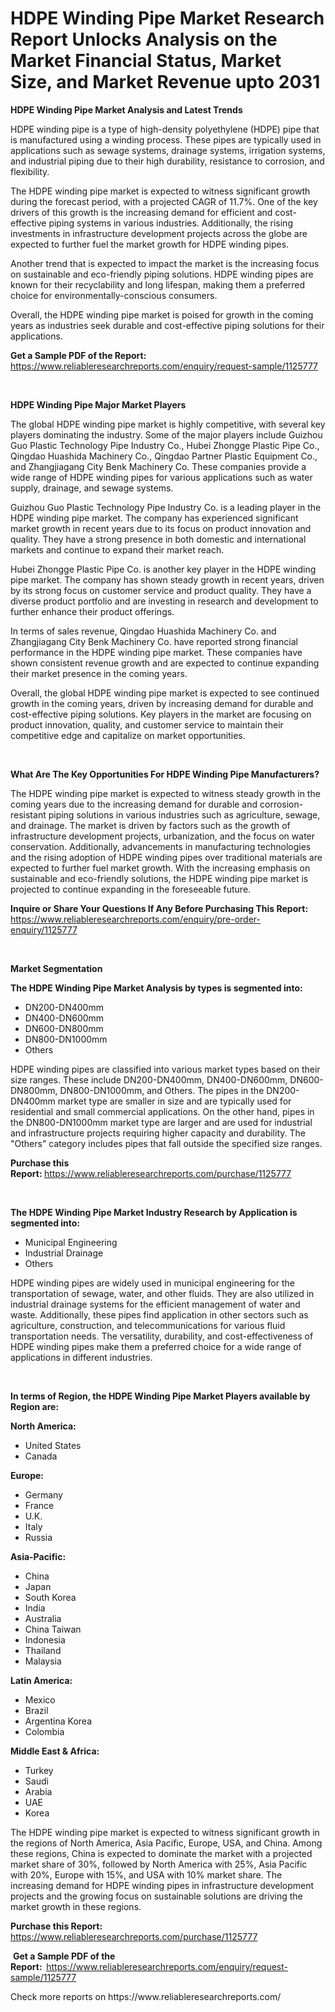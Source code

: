 <p><h1>HDPE Winding Pipe Market Research Report Unlocks Analysis on the Market Financial Status, Market Size, and Market Revenue upto 2031</h1></p><p><strong>HDPE Winding Pipe Market Analysis and Latest Trends</strong></p>
<p><p>HDPE winding pipe is a type of high-density polyethylene (HDPE) pipe that is manufactured using a winding process. These pipes are typically used in applications such as sewage systems, drainage systems, irrigation systems, and industrial piping due to their high durability, resistance to corrosion, and flexibility.</p><p>The HDPE winding pipe market is expected to witness significant growth during the forecast period, with a projected CAGR of 11.7%. One of the key drivers of this growth is the increasing demand for efficient and cost-effective piping systems in various industries. Additionally, the rising investments in infrastructure development projects across the globe are expected to further fuel the market growth for HDPE winding pipes.</p><p>Another trend that is expected to impact the market is the increasing focus on sustainable and eco-friendly piping solutions. HDPE winding pipes are known for their recyclability and long lifespan, making them a preferred choice for environmentally-conscious consumers.</p><p>Overall, the HDPE winding pipe market is poised for growth in the coming years as industries seek durable and cost-effective piping solutions for their applications.</p></p>
<p><strong>Get a Sample PDF of the Report:&nbsp;</strong> <a href="https://www.reliableresearchreports.com/enquiry/request-sample/1125777">https://www.reliableresearchreports.com/enquiry/request-sample/1125777</a></p>
<p>&nbsp;</p>
<p><strong>HDPE Winding Pipe Major Market Players</strong></p>
<p><p>The global HDPE winding pipe market is highly competitive, with several key players dominating the industry. Some of the major players include Guizhou Guo Plastic Technology Pipe Industry Co., Hubei Zhongge Plastic Pipe Co., Qingdao Huashida Machinery Co., Qingdao Partner Plastic Equipment Co., and Zhangjiagang City Benk Machinery Co. These companies provide a wide range of HDPE winding pipes for various applications such as water supply, drainage, and sewage systems.</p><p>Guizhou Guo Plastic Technology Pipe Industry Co. is a leading player in the HDPE winding pipe market. The company has experienced significant market growth in recent years due to its focus on product innovation and quality. They have a strong presence in both domestic and international markets and continue to expand their market reach.</p><p>Hubei Zhongge Plastic Pipe Co. is another key player in the HDPE winding pipe market. The company has shown steady growth in recent years, driven by its strong focus on customer service and product quality. They have a diverse product portfolio and are investing in research and development to further enhance their product offerings.</p><p>In terms of sales revenue, Qingdao Huashida Machinery Co. and Zhangjiagang City Benk Machinery Co. have reported strong financial performance in the HDPE winding pipe market. These companies have shown consistent revenue growth and are expected to continue expanding their market presence in the coming years.</p><p>Overall, the global HDPE winding pipe market is expected to see continued growth in the coming years, driven by increasing demand for durable and cost-effective piping solutions. Key players in the market are focusing on product innovation, quality, and customer service to maintain their competitive edge and capitalize on market opportunities.</p></p>
<p>&nbsp;</p>
<p><strong>What Are The Key Opportunities For HDPE Winding Pipe Manufacturers?</strong></p>
<p><p>The HDPE winding pipe market is expected to witness steady growth in the coming years due to the increasing demand for durable and corrosion-resistant piping solutions in various industries such as agriculture, sewage, and drainage. The market is driven by factors such as the growth of infrastructure development projects, urbanization, and the focus on water conservation. Additionally, advancements in manufacturing technologies and the rising adoption of HDPE winding pipes over traditional materials are expected to further fuel market growth. With the increasing emphasis on sustainable and eco-friendly solutions, the HDPE winding pipe market is projected to continue expanding in the foreseeable future.</p></p>
<p><strong>Inquire or Share Your Questions If Any Before Purchasing This Report:</strong> <a href="https://www.reliableresearchreports.com/enquiry/pre-order-enquiry/1125777">https://www.reliableresearchreports.com/enquiry/pre-order-enquiry/1125777</a></p>
<p>&nbsp;</p>
<p><strong>Market Segmentation</strong></p>
<p><strong>The HDPE Winding Pipe Market Analysis by types is segmented into:</strong></p>
<p><ul><li>DN200-DN400mm</li><li>DN400-DN600mm</li><li>DN600-DN800mm</li><li>DN800-DN1000mm</li><li>Others</li></ul></p>
<p><p>HDPE winding pipes are classified into various market types based on their size ranges. These include DN200-DN400mm, DN400-DN600mm, DN600-DN800mm, DN800-DN1000mm, and Others. The pipes in the DN200-DN400mm market type are smaller in size and are typically used for residential and small commercial applications. On the other hand, pipes in the DN800-DN1000mm market type are larger and are used for industrial and infrastructure projects requiring higher capacity and durability. The "Others" category includes pipes that fall outside the specified size ranges.</p></p>
<p><strong>Purchase this Report:&nbsp;</strong><a href="https://www.reliableresearchreports.com/purchase/1125777">https://www.reliableresearchreports.com/purchase/1125777</a></p>
<p>&nbsp;</p>
<p><strong>The HDPE Winding Pipe Market Industry Research by Application is segmented into:</strong></p>
<p><ul><li>Municipal Engineering</li><li>Industrial Drainage</li><li>Others</li></ul></p>
<p><p>HDPE winding pipes are widely used in municipal engineering for the transportation of sewage, water, and other fluids. They are also utilized in industrial drainage systems for the efficient management of water and waste. Additionally, these pipes find application in other sectors such as agriculture, construction, and telecommunications for various fluid transportation needs. The versatility, durability, and cost-effectiveness of HDPE winding pipes make them a preferred choice for a wide range of applications in different industries.</p></p>
<p>&nbsp;</p>
<p><strong>In terms of Region, the HDPE Winding Pipe Market Players available by Region are:</strong></p>
<p>
    <p> <strong> North America: </strong>
        <ul>
            <li>United States</li>
            <li>Canada</li>
        </ul>
        </p> 
    <p> <strong> Europe: </strong>
        <ul>
            <li>Germany</li>
            <li>France</li>
            <li>U.K.</li>
            <li>Italy</li>
            <li>Russia</li>
        </ul>
        </p> 
    <p> <strong> Asia-Pacific: </strong>
        <ul>
            <li>China</li>
            <li>Japan</li>
            <li>South Korea</li>
            <li>India</li>
            <li>Australia</li>
            <li>China Taiwan</li>
            <li>Indonesia</li>
            <li>Thailand</li>
            <li>Malaysia</li>
        </ul>
        </p> 
    <p> <strong> Latin America: </strong>
        <ul>
            <li>Mexico</li>
            <li>Brazil</li>
            <li>Argentina Korea</li>
            <li>Colombia</li>
        </ul>
        </p> 
    <p> <strong> Middle East & Africa: </strong>
        <ul>
            <li>Turkey</li>
            <li>Saudi</li>
            <li>Arabia</li>
            <li>UAE</li>
            <li>Korea</li>
        </ul>
    </p>
    </p>
<p><p>The HDPE winding pipe market is expected to witness significant growth in the regions of North America, Asia Pacific, Europe, USA, and China. Among these regions, China is expected to dominate the market with a projected market share of 30%, followed by North America with 25%, Asia Pacific with 20%, Europe with 15%, and USA with 10% market share. The increasing demand for HDPE winding pipes in infrastructure development projects and the growing focus on sustainable solutions are driving the market growth in these regions.</p></p>
<p><strong>Purchase this Report: </strong><a href="https://www.reliableresearchreports.com/purchase/1125777">https://www.reliableresearchreports.com/purchase/1125777</a></p>
<p>&nbsp;<strong>Get a Sample PDF of the Report:&nbsp;&nbsp;</strong><a href="https://www.reliableresearchreports.com/enquiry/request-sample/1125777">https://www.reliableresearchreports.com/enquiry/request-sample/1125777</a></p>
<p><strong></strong></p>
<p>Check more reports on https://www.reliableresearchreports.com/</p>